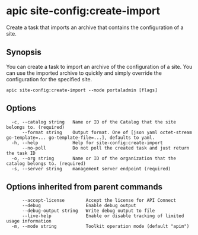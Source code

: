 # apic site-config:create-import

Create a task that imports an archive that contains the configuration of a site.

## Synopsis

You can create a task to import an archive of the configuration of a site. You can use the imported archive to quickly and simply override the configuration for the specified site.

```
apic site-config:create-import --mode portaladmin [flags]
```

## Options

```
  -c, --catalog string   Name or ID of the Catalog that the site belongs to. (required)
      --format string    Output format. One of [json yaml octet-stream go-template=... go-template-file=...], defaults to yaml.
  -h, --help             Help for site-config:create-import
      --no-poll          Do not poll the created task and just return the task ID
  -o, --org string       Name or ID of the organization that the catalog belongs to. (required)
  -s, --server string    management server endpoint (required)
```

## Options inherited from parent commands

```
      --accept-license        Accept the license for API Connect
      --debug                 Enable debug output
      --debug-output string   Write debug output to file
      --live-help             Enable or disable tracking of limited usage information
  -m, --mode string           Toolkit operation mode (default "apim")
```
